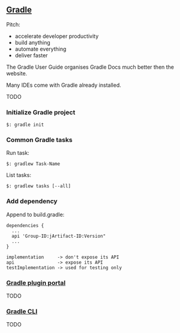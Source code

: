 ## [Gradle](https://gradle.org/)

Pitch:
* accelerate developer productivity
* build anything
* automate everything
* deliver faster

The Gradle User Guide organises Gradle Docs much better then the website.  

Many IDEs come with Gradle already installed.  





TODO

### Initialize Gradle project

```
$: gradle init
```

### Common Gradle tasks

Run task:  
```
$: gradlew Task-Name
```

List tasks:  
```
$: gradlew tasks [--all]
```

### Add dependency

Append to build.gradle:  
```
dependencies {
  ...
  api 'Group-ID:jArtifact-ID:Version"
  ...
}
```

```
implementation     -> don't expose its API
api                -> expose its API
testImplementation -> used for testing only
```

### [Gradle plugin portal](https://plugins.gradle.org/)

TODO

### [Gradle CLI](https://docs.gradle.org/4.10-rc-2/userguide/command_line_interface.html)

TODO
